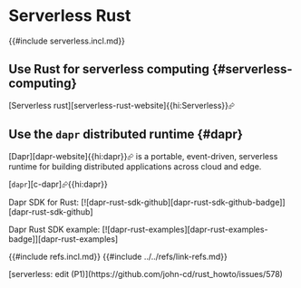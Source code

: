 # Serverless Rust

{{#include serverless.incl.md}}

## Use Rust for serverless computing {#serverless-computing}

[Serverless rust][serverless-rust-website]{{hi:Serverless}}⮳

## Use the `dapr` distributed runtime {#dapr}

[Dapr][dapr-website]{{hi:dapr}}⮳ is a portable, event-driven, serverless runtime for building distributed applications across cloud and edge.

[`dapr`][c-dapr]⮳{{hi:dapr}}

Dapr SDK for Rust: [![dapr-rust-sdk-github][dapr-rust-sdk-github-badge]][dapr-rust-sdk-github]

Dapr Rust SDK example: [![dapr-rust-examples][dapr-rust-examples-badge]][dapr-rust-examples]

{{#include refs.incl.md}}
{{#include ../../refs/link-refs.md}}

<div class="hidden">
[serverless: edit (P1)](https://github.com/john-cd/rust_howto/issues/578)

</div>
